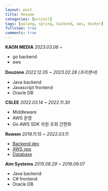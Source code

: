 ```yaml
---
layout: post
title: Resume
categories: [project]
tags: [golang, spring, backend, aws, docker]
fullview: true
comments: true
---
```


**KAON MEDIA** <i>2023.03.06 ~ </i>
- go backend
- aws

**Douzone** <i>2022.12.05 ~ 2023.02.28 (프리랜서)</i>
- Java backend
- Javascript frontend
- Oracle DB

**CSLEE** <i>2022.03.14 ~ 2022.11.30 </i>
- Middleware
- AWS 운영
- Go AWS SDK 자원 조회 간편화

**Rowem** <i>2019.11.15 ~ 2022.03.11</i>
- [Backend dev](doc_rm_spring)
- [AWS ops](elasticache)
- [Database](doc_rm_database)

**Aim Systems** <i>2015.06.29 ~ 2016.09.07</i>
- Java backend
- C# frontend
- Oracle DB
